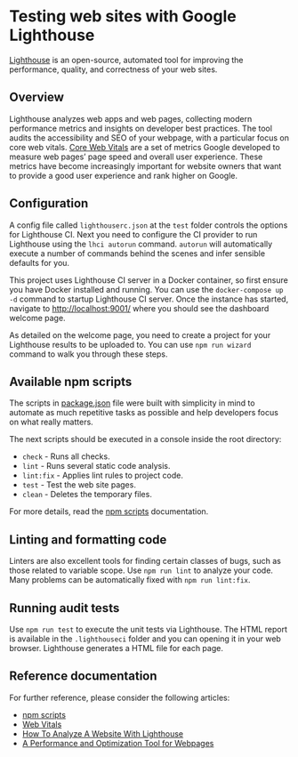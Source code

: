 # Testing web sites with Google Lighthouse

[Lighthouse](https://github.com/GoogleChrome/lighthouse) is an open-source, automated tool for improving the performance, quality, and correctness of your web sites.

## Overview

Lighthouse analyzes web apps and web pages, collecting modern performance metrics and insights on developer best practices.
The tool audits the accessibility and SEO of your webpage, with a particular focus on core web vitals.
[Core Web Vitals](https://web.dev/i18n/pt/vitals/) are a set of metrics Google developed to measure web pages’ page speed and overall user experience.
These metrics have become increasingly important for website owners that want to provide a good user experience and rank higher on Google.

## Configuration

A config file called `lighthouserc.json` at the `test` folder controls the options for Lighthouse CI.
Next you need to configure the CI provider to run Lighthouse using the `lhci autorun` command.
`autorun` will automatically execute a number of commands behind the scenes and infer sensible defaults for you.

This project uses Lighthouse CI server in a Docker container, so first ensure you have Docker installed and running.
You can use the `docker-compose up -d` command to startup Lighthouse CI server.
Once the instance has started, navigate to <http://localhost:9001/> where you should see the dashboard welcome page.

As detailed on the welcome page, you need to create a project for your Lighthouse results to be uploaded to.
You can use `npm run wizard` command to walk you through these steps.

## Available npm scripts

The scripts in [package.json](package.json) file were built with simplicity in mind to automate as much repetitive tasks as possible and help developers focus on what really matters.

The next scripts should be executed in a console inside the root directory:

- `check` - Runs all checks.
- `lint` - Runs several static code analysis.
- `lint:fix` - Applies lint rules to project code.
- `test` - Test the web site pages.
- `clean` - Deletes the temporary files.

For more details, read the [npm scripts](https://docs.npmjs.com/cli/v8/using-npm/scripts) documentation.

## Linting and formatting code

Linters are also excellent tools for finding certain classes of bugs, such as those related to variable scope.
Use `npm run lint` to analyze your code.
Many problems can be automatically fixed with `npm run lint:fix`.

## Running audit tests

Use `npm run test` to execute the unit tests via Lighthouse.
The HTML report is available in the `.lighthouseci` folder and you can opening it in your web browser.
Lighthouse generates a HTML file for each page.

## Reference documentation

For further reference, please consider the following articles:

- [npm scripts](https://docs.npmjs.com/cli/v8/using-npm/scripts)
- [Web Vitals](https://web.dev/i18n/en/vitals/)
- [How To Analyze A Website With Lighthouse](https://isotropic.co/how-to-analyze-a-website-with-lighthouse/)
- [A Performance and Optimization Tool for Webpages](https://betterprogramming.pub/lighthouse-a-performance-and-optimization-tool-for-webpages-e0b4eeaef3e4)

